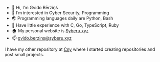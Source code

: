 - 👋 Hi, I’m Gvido Bērziņš
- 👀 I’m interested in Cyber Security, Programming 
- 🌏 Programming languages daily are Python, Bash
- 📜 Have little experience with C, Go, TypeScript, Ruby
- 🏠 My personal website is [Syberu.xyz](https://syberu.xyz)
- 📫 gvido.berzins@syberu.xyz

I have my other repository at [Cny](https://github.com/cnyllou) where I started creating repositories and post small projects.

<!---
gvido-berzins/gvido-berzins is a ✨ special ✨ repository because its `README.md` (this file) appears on your GitHub profile.
You can click the Preview link to take a look at your changes.
--->
